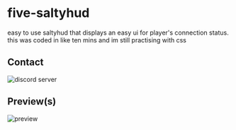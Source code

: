 # five-saltyhud
easy to use saltyhud that displays an easy ui for player's connection status. this was coded in like ten mins and im still practising with css

## Contact
![discord server]([https://discord.gg/547nKvQhZ7])

## Preview(s)

![preview]([https://i.imgur.com/sO0XCQu.png])
